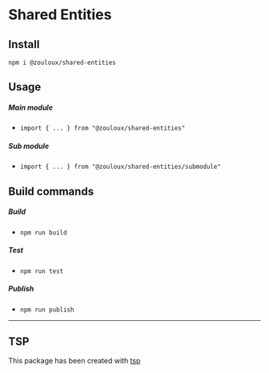 # Shared Entities


## Install

`npm i @zouloux/shared-entities`

## Usage

##### Main module
- `import { ... } from "@zouloux/shared-entities"`

##### Sub module
- `import { ... } from "@zouloux/shared-entities/submodule"`

## Build commands

##### Build
- `npm run build`
##### Test
- `npm run test`
##### Publish
- `npm run publish`

---
## TSP
This package has been created with [tsp](https://github.com/reflex-stack/tsp)
